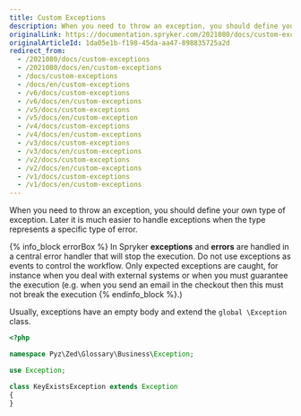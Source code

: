 ```yaml
---
title: Custom Exceptions
description: When you need to throw an exception, you should define your own type of exception.
originalLink: https://documentation.spryker.com/2021080/docs/custom-exceptions
originalArticleId: 1da05e1b-f198-45da-aa47-898835725a2d
redirect_from:
  - /2021080/docs/custom-exceptions
  - /2021080/docs/en/custom-exceptions
  - /docs/custom-exceptions
  - /docs/en/custom-exceptions
  - /v6/docs/custom-exceptions
  - /v6/docs/en/custom-exceptions
  - /v5/docs/custom-exceptions
  - /v5/docs/en/custom-exception
  - /v4/docs/custom-exceptions
  - /v4/docs/en/custom-exceptions
  - /v3/docs/custom-exceptions
  - /v3/docs/en/custom-exceptions
  - /v2/docs/custom-exceptions
  - /v2/docs/en/custom-exceptions
  - /v1/docs/custom-exceptions
  - /v1/docs/en/custom-exceptions
---
```


When you need to throw an exception, you should define your own type of exception. Later it is much easier to handle exceptions when the type represents a specific type of error.

{% info_block errorBox %}
In Spryker **exceptions** and **errors**  are handled in a central error handler that will stop the execution. Do not use exceptions as events to control the workflow. Only expected exceptions are caught, for instance when you deal with external systems or when you must guarantee the execution (e.g. when you send an email in the checkout then this must not break the execution
{% endinfo_block %}.)

Usually, exceptions have an empty body and extend the  `global \Exception` class.

```php
<?php

namespace Pyz\Zed\Glossary\Business\Exception;

use Exception;

class KeyExistsException extends Exception
{
}
```


